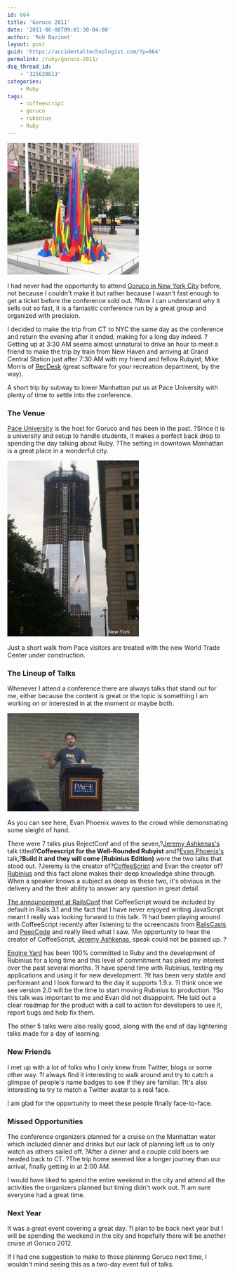 ```yaml
---
id: 664
title: 'Goruco 2011'
date: '2011-06-08T09:01:30-04:00'
author: 'Rob Bazinet'
layout: post
guid: 'https://accidentaltechnologist.com/?p=664'
permalink: /ruby/goruco-2011/
dsq_thread_id:
    - '325620613'
categories:
    - Ruby
tags:
    - coffeescript
    - goruco
    - rubinius
    - Ruby
---
```


![IMG 0070](/assets/img/2011/06/IMG_0070.jpg "IMG_0070.JPG")

I had never had the opportunity to attend [Goruco in New York City](http://goruco.com/) before, not because I couldn't make it but rather because I wasn't fast enough to get a ticket before the conference sold out. ?Now I can understand why it sells out so fast, it is a fantastic conference run by a great group and organized with precision.

I decided to make the trip from CT to NYC the same day as the conference and return the evening after it ended, making for a long day indeed. ?Getting up at 3:30 AM seems almost unnatural to drive an hour to meet a friend to make the trip by train from New Haven and arriving at Grand Central Station just after 7:30 AM with my friend and fellow Rubyist, Mike Morris of [RecDesk](http://recdesk.com/) (great software for your recreation department, by the way).

A short trip by subway to lower Manhattan put us at Pace University with plenty of time to settle into the conference.

### The Venue

[Pace University](http://maps.google.com/maps?f=q&source=s_q&hl=en&geocode=&q=1+Pace+Plaze,+New+York,+NY&sll=37.0625,-95.677068&sspn=42.224734,88.417969&ie=UTF8&hq=1+Pace+Plaze,&hnear=New+York,+NY&ll=40.712069,-74.005129&spn=0.009905,0.021586&z=16&iwloc=A&cid=4818898256217290047) is the host for Goruco and has been in the past. ?Since it is a university and setup to handle students, it makes a perfect back drop to spending the day talking about Ruby. ?The setting in downtown Manhattan is a great place in a wonderful city.

![IMG 0083](/assets/img/2011/06/IMG_0083.jpg "IMG_0083.JPG")

Just a short walk from Pace visitors are treated with the new World Trade Center under construction.

### The Lineup of Talks

Whenever I attend a conference there are always talks that stand out for me, either because the content is great or the topic is something I am working on or interested in at the moment or maybe both.

![IMG 0079](/assets/img/2011/06/IMG_0079.jpg "IMG_0079.JPG")

As you can see here, Evan Phoenix waves to the crowd while demonstrating some sleight of hand.

There were 7 talks plus RejectConf and of the seven,?[Jeremy Ashkenas's](http://ashkenas.com/) talk titled?**Coffeescript for the Well-Rounded Rubyist** and?[Evan Phoenix's](http://blog.fallingsnow.net/) talk,?**Build it and they will come (Rubinius Edition)** were the two talks that stood out. ?Jeremy is the creator of?[CoffeeScript](http://jashkenas.github.com/coffee-script/) and Evan the creator of?[Rubinius](http://rubini.us/) and this fact alone makes their deep knowledge shine through. When a speaker knows a subject as deep as these two, it's obvious in the delivery and the their ability to answer any question in great detail.

[The announcement at RailsConf](http://weblog.rubyonrails.org/2011/5/22/rails-3-1-release-candidate) that CoffeeScript would be included by default in Rails 3.1 and the fact that I have never enjoyed writing JavaScript meant I really was looking forward to this talk. ?I had been playing around with CoffeeScript recently after listening to the screencasts from [RailsCasts](http://railscasts.com/episodes/267-coffeescript-basics) and [PeepCode](http://peepcode.com/products/coffeescript) and really liked what I saw. ?An opportunity to hear the creator of CoffeeScript, [Jeremy Ashkenas](http://ashkenas.com/), speak could not be passed up. ?  
  
[Engine Yard](http://www.engineyard.com/) has been 100% committed to Ruby and the development of Rubinius for a long time and this level of commitment has piked my interest over the past several months. ?I have spend time with Rubinius, testing my applications and using it for new development. ?It has been very stable and performant and I look forward to the day it supports 1.9.x. ?I think once we see version 2.0 will be the time to start moving Rubinius to production. ?So this talk was important to me and Evan did not disappoint. ?He laid out a clear roadmap for the product with a call to action for developers to use it, report bugs and help fix them.

The other 5 talks were also really good, along with the end of day lightening talks made for a day of learning.

### New Friends

I met up with a lot of folks who I only knew from Twitter, blogs or some other way. ?I always find it interesting to walk around and try to catch a glimpse of people's name badges to see if they are familiar. ?It's also interesting to try to match a Twitter avatar to a real face.

I am glad for the opportunity to meet these people finally face-to-face.

### Missed Opportunities

The conference organizers planned for a cruise on the Manhattan water which included dinner and drinks but our lack of planning left us to only watch as others sailed off. ?After a dinner and a couple cold beers we headed back to CT. ?The trip home seemed like a longer journey than our arrival, finally getting in at 2:00 AM.

I would have liked to spend the entire weekend in the city and attend all the activities the organizers planned but timing didn't work out. ?I am sure everyone had a great time.

### Next Year

It was a great event covering a great day. ?I plan to be back next year but I will be spending the weekend in the city and hopefully there will be another cruise at Goruco 2012.

If I had one suggestion to make to those planning Goruco next time, I wouldn't mind seeing this as a two-day event full of talks.